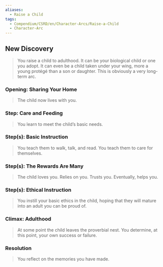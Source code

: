 ```yaml
---
aliases:
  - Raise a Child
tags:
  - Compendium/CSRD/en/Character-Arcs/Raise-a-Child
  - Character-Arc
---
```

## New Discovery  
>You raise a child to adulthood. It can be your biological child or one you adopt. It can even be a child taken under your wing, more a young protégé than a son or daughter. This is obviously a very long-term arc.   
### Opening: Sharing Your Home    
>The child now lives with you.  
### Step: Care and Feeding    
>You learn to meet the child’s basic needs.  
### Step(s): Basic Instruction    
>You teach them to walk, talk, and read. You teach them to care for themselves.  
### Step(s): The Rewards Are Many    
>The child loves you. Relies on you. Trusts you. Eventually, helps you.  
### Step(s): Ethical Instruction    
>You instill your basic ethics in the child, hoping that they will mature into an adult you can be proud of.  
### Climax: Adulthood    
>At some point the child leaves the proverbial nest. You determine, at this point, your own success or failure.  
### Resolution    
>You reflect on the memories you have made.